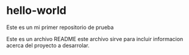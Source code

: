 # hello-world
Este es un mi primer repositorio de prueba

Este es un archivo README este archivo sirve para incluir informacion acerca del proyecto a desarrolar.

